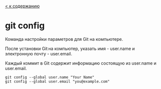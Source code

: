 [< к содержанию](/readme.md)

# git config

Команда настройки параметров для Git на компьютере.

После установки Git на компьютер, указать имя - user.name и электронную почту - user.email.

Каждый коммит в Git содержит информацию состоящую из user.name и user.email.

```
git config --global user.name "Your Name"
git config --global user.email "you@example.com"
```
